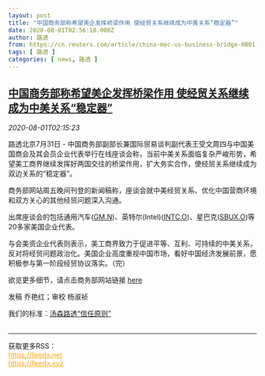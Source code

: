 ```yaml
---
layout: post
title: "中国商务部称希望美企发挥桥梁作用 使经贸关系继续成为中美关系“稳定器”"
date: 2020-08-01T02:56:18.000Z
author: 路透
from: https://cn.reuters.com/article/china-moc-us-business-bridge-0801-idCNKCS24X3DC
tags: [ 路透 ]
categories: [ news, 路透 ]
---
```

<!--1596250578000-->
[中国商务部称希望美企发挥桥梁作用 使经贸关系继续成为中美关系“稳定器”](https://cn.reuters.com/article/china-moc-us-business-bridge-0801-idCNKCS24X3DC)
------

<div>
<div><i>2020-08-01T02:15:23</i></div><div class="StandardArticleBody_body"><p>路透北京7月31日 - 中国商务部副部长兼国际贸易谈判副代表王受文周四与中国美国商会及其会员企业代表举行在线座谈会称，当前中美关系面临复杂严峻形势，希望美工商界继续发挥好两国交往的桥梁作用，扩大务实合作，使经贸关系继续成为双边关系的“稳定器”。 </p><p>商务部网站周五晚间刊登的新闻稿称，座谈会就中美经贸关系、优化中国营商环境和双方关心的其他经贸问题深入沟通。 </p><p>出席座谈会的包括通用汽车(<span id="symbol_GM.N_0"><a href="//www.reuters.com/companies/GM.N">GM.N</a></span>)、英特尔(Intel)(<span id="symbol_INTC.O_1"><a href="//www.reuters.com/companies/INTC.O">INTC.O</a></span>)、星巴克(<span id="symbol_SBUX.O_2"><a href="//www.reuters.com/companies/SBUX.O">SBUX.O</a></span>)等20多家美国企业代表。 </p><p>与会美资企业代表则表示，美工商界致力于促进平等、互利、可持续的中美关系，反对将经贸问题政治化。美国企业高度重视中国市场，看好中国经济发展前景，愿积极参与第一阶段经贸协议落实。（完） </p><p>欲览更多细节，请点击商务部网站链接 <a href="http://www.mofcom.gov.cn/article/ae/ai/202007/20200702988412.shtml">here</a>  </p><div class="Attribution_container"><div class="Attribution_attribution"><p class="Attribution_content">发稿 乔艳红；审校 杨淑祯 </p></div></div><div class="StandardArticleBody_trustBadgeContainer"><span class="StandardArticleBody_trustBadgeTitle">我们的标准：</span><span class="trustBadgeUrl"><a href="https://www.thomsonreuters.cn/content/dam/openweb/documents/pdf/china/brochures/about-us-1.pdf">汤森路透“信任原则”</a></span></div></div><br><hr><div>获取更多RSS：<br><a href="https://feedx.net" style="color:orange" target="_blank">https://feedx.net</a> <br><a href="https://feedx.xyz" style="color:orange" target="_blank">https://feedx.xyz</a><br></div>
</div>
